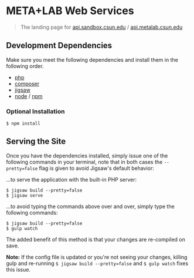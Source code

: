 # META+LAB Web Services

> The landing page for [api.sandbox.csun.edu](api.sandbox.csun.edu) / [api.metalab.csun.edu](api.metalab.csun.edu)

## Development Dependencies

Make sure you meet the following dependencies and install them in the following order. 

- [php](https://secure.php.net)
- [composer](https://www.getcomposer.org)
- [jigsaw](http://jigsaw.tighten.co/)
- [node](https://nodejs.org/en/) / [npm](https://www.npmjs.com/)

### Optional Installation

```$ npm install```

## Serving the Site

Once you have the dependencies installed, simply issue one of the following commands in your terminal, note that in both cases the ```--pretty=false``` flag is given to avoid Jigsaw's default behavior:

...to serve the application with the built-in PHP server:

```
$ jigsaw build --pretty=false
$ jigsaw serve
```

...to avoid typing the commands above over and over, simply type the following commands:

```
$ jigsaw build --pretty=false
$ gulp watch
```

The added benefit of this method is that your changes are re-compiled on save.

**Note:** If the config file is updated or you're not seeing your changes, killing gulp and re-running ```$ jigsaw build --pretty=false``` and ```$ gulp watch``` fixes this issue.